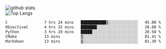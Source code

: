 ![github stats](https://github-readme-stats.vercel.app/api?username=AndreFerreira5&show_icons=true&theme=dark&count_private=true)
<br>
![Top Langs](https://github-readme-stats.vercel.app/api/top-langs/?username=AndreFerreira5&layout=compact&theme=dark)
<br>
<!--START_SECTION:waka-->

```txt
C                7 hrs 24 mins   ███████████▒░░░░░░░░░░░░░   45.80 %
ObjectiveC       4 hrs 32 mins   ███████░░░░░░░░░░░░░░░░░░   28.08 %
Python           3 hrs 19 mins   █████░░░░░░░░░░░░░░░░░░░░   20.58 %
CMake            13 mins         ▒░░░░░░░░░░░░░░░░░░░░░░░░   01.41 %
Markdown         13 mins         ▒░░░░░░░░░░░░░░░░░░░░░░░░   01.39 %
```

<!--END_SECTION:waka-->

